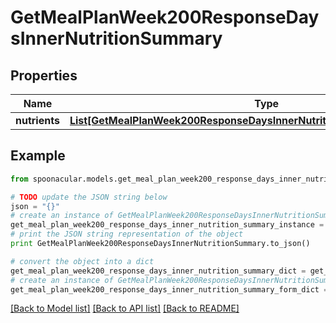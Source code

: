 # GetMealPlanWeek200ResponseDaysInnerNutritionSummary


## Properties

Name | Type | Description | Notes
------------ | ------------- | ------------- | -------------
**nutrients** | [**List[GetMealPlanWeek200ResponseDaysInnerNutritionSummaryNutrientsInner]**](GetMealPlanWeek200ResponseDaysInnerNutritionSummaryNutrientsInner.md) |  | 

## Example

```python
from spoonacular.models.get_meal_plan_week200_response_days_inner_nutrition_summary import GetMealPlanWeek200ResponseDaysInnerNutritionSummary

# TODO update the JSON string below
json = "{}"
# create an instance of GetMealPlanWeek200ResponseDaysInnerNutritionSummary from a JSON string
get_meal_plan_week200_response_days_inner_nutrition_summary_instance = GetMealPlanWeek200ResponseDaysInnerNutritionSummary.from_json(json)
# print the JSON string representation of the object
print GetMealPlanWeek200ResponseDaysInnerNutritionSummary.to_json()

# convert the object into a dict
get_meal_plan_week200_response_days_inner_nutrition_summary_dict = get_meal_plan_week200_response_days_inner_nutrition_summary_instance.to_dict()
# create an instance of GetMealPlanWeek200ResponseDaysInnerNutritionSummary from a dict
get_meal_plan_week200_response_days_inner_nutrition_summary_form_dict = get_meal_plan_week200_response_days_inner_nutrition_summary.from_dict(get_meal_plan_week200_response_days_inner_nutrition_summary_dict)
```
[[Back to Model list]](../README.md#documentation-for-models) [[Back to API list]](../README.md#documentation-for-api-endpoints) [[Back to README]](../README.md)


